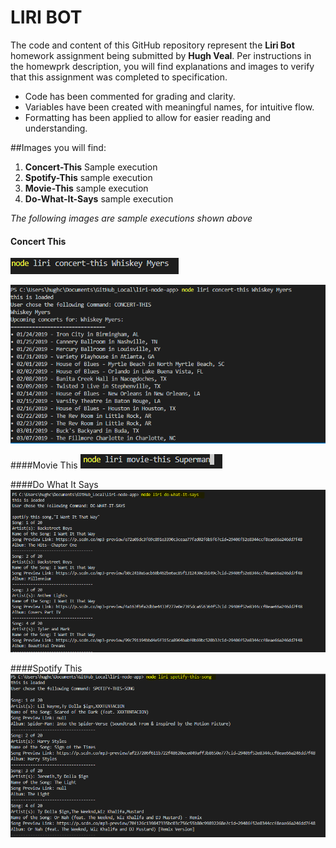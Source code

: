 # LIRI BOT

The code and content of this GitHub repository represent the **Liri Bot** homework assignment being submitted by **Hugh Veal**. Per instructions in the homewprk description, you will find explanations and images to verify that this assignment was completed to specification.

* Code has been commented for grading and clarity.
* Variables have been created with meaningful names, for intuitive flow.
* Formatting has been applied to allow for easier reading and understanding.

##Images you will find:

1. **Concert-This** Sample execution
1. **Spotify-This** sample execution
1. **Movie-This** sample execution
1. **Do-What-It-Says** sample execution

*The following images are sample executions shown above*
#### Concert This
![Concert This Sample Execution Command](https://github.com/hcv4027/liri-node-app/blob/master/images/concert-this-command.PNG)

![Concert This Sample Execution Result](https://github.com/hcv4027/liri-node-app/blob/master/images/concert-this-result.PNG)

####Movie This
![Movie This Search Command](https://github.com/hcv4027/liri-node-app/blob/master/images/movie-this-command.PNG)

####Do What It Says
![Do What It Says Coomand and Result](https://github.com/hcv4027/liri-node-app/blob/master/images/dowhatitsays-command_result.PNG)

####Spotify This
![Spotify Song Search and Result](https://github.com/hcv4027/liri-node-app/blob/master/images/spotify-this-command_result.PNG)
